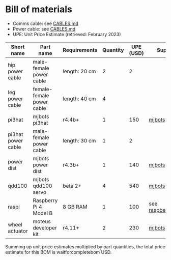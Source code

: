 # Bill of materials

* Comms cable: see [CABLES.md](CABLES.md)
* Power cable: see [CABLES.md](CABLES.md)
* UPE: Unit Price Estimate (retrieved: February 2023)

| Short name         | Part name                  | Requirements  | Quantity | UPE (USD) | Suppliers |
|--------------------|----------------------------|---------------|----------|-----------|-----------|
| hip power cable    | male-female power cable    | length: 20 cm | 2        | 2         | |
| leg power cable    | female-female power cable  | length: 40 cm | 4        |           | |
| pi3hat             | mjbots pi3hat              | r4.4b+        | 1        | 150       | [mjbots](https://mjbots.com/products/mjbots-pi3hat-r4-4b) |
| pi3hat power cable | male-female power cable    | length: 30 cm | 1        | 2         | |
| power dist         | mjbots power dist          | r4.3b+        | 1        | 140       | [mjbots](https://mjbots.com/products/mjbots-power-dist-r4-3b) |
| qdd100             | mjbots qdd100 servo        | beta 2+       | 4        | 540       | [mjbots](https://mjbots.com/products/qdd100-beta-3) |
| raspi              | Raspberry Pi 4 Model B     | 8 GB RAM      | 1        | 100       | see [raspberrypi.com](https://www.raspberrypi.com/products/raspberry-pi-4-model-b/#find-reseller) |
| wheel actuator     | moteus developer kit       | r4.11+        | 2        | 230       | [mjbots](https://mjbots.com/products/moteus-r4-11-developer-kit) |

Summing up unit price estimates multiplied by part quantities, the total price estimate for this BOM is waitforcompletebom USD.
